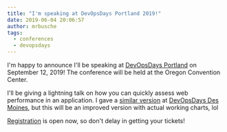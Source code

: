 ```yaml
---
title: "I'm speaking at DevOpsDays Portland 2019!"
date: 2019-06-04 20:06:57
author: mrbusche
tags:
  - conferences
  - devopsdays
---
```


I'm happy to announce I'll be speaking at [DevOpsDays Portland](https://devopsdays.org/events/2019-portland/welcome/) on September 12, 2019! The conference will be held at the Oregon Convention Center.

I'll be giving a lightning talk on how you can quickly assess web performance in an application. I gave a [similar version](https://youtu.be/Xg6FAU7s61g) at [DevOpsDays Des Moines](https://www.devopsdays.org/events/2019-des-moines/welcome/), but this will be an improved version with actual working charts, lol

[Registration](https://devopsdayspdx2019.busyconf.com/bookings/new) is open now, so don't delay in getting your tickets!
